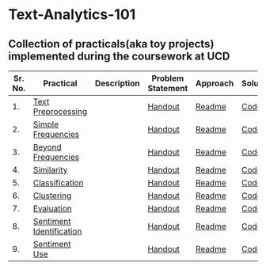 # Text-Analytics-101

## Collection of practicals(aka toy projects) implemented during the coursework at UCD

| Sr. No. | Practical | Description | Problem Statement | Approach | Solution |
| --- | --- | --- | --- | --- | --- |
| 1. | [Text Preprocessing](/1.week1_textPreprocessing)| | [Handout](/1.week1_textPreprocessing/handout.pdf)  | [Readme](/1.week1_textPreprocessing/Readme.md) | [Code](/1.week1_textPreprocessing/code/practical.ipynb) |
| 2. | [Simple Frequencies](/2.week2_simpleFrequencies)| | [Handout](/2.week2_simpleFrequencies/handout.pdf) | [Readme](/2.week2_simpleFrequencies/Readme.md) | [Code](/2.week2_simpleFrequencies/code/practical.ipynb) |
| 3. | [Beyond Frequencies](/3.week3_beyondFrequencies)| | [Handout](/3.week3_beyondFrequencies/handout.pdf) | [Readme](/3.week3_beyondFrequencies/Readme.md) | [Code](/3.week3_beyondFrequencies/code/practical.ipynb) |
| 4. | [Similarity](/4.week4_similarity)| | [Handout](/4.week4_similarity/handout.pdf) | [Readme](/4.week4_similarity/Readme.md) | [Code](/4.week4_similarity/code/practical.ipynb) |
| 5. | [Classification](/5.week5_classification)| | [Handout](/5.week5_classification/handout.pdf) | [Readme](/5.week5_classification/Readme.md) | [Code](/5.week5_classification/code/practical.ipynb) |
| 6. | [Clustering](/6.week6_clustering)| | [Handout](/6.week6_clustering/handout.pdf) | [Readme](/6.week6_clustering/Readme.md) | [Code](/6.week6_clustering/code/practical.ipynb) |
| 7. | [Evaluation](/7.week7_evaluation)| | [Handout](/7.week7_evaluation/handout.pdf) | [Readme](/7.week7_evaluation/Readme.md) | [Code](/7.week7_evaluation/code/practical.ipynb) |
| 8. | [Sentiment Identification](/8.week8_sentimentIdentification)| | [Handout](/8.week8_sentimentIdentification/handout.pdf) | [Readme](/8.week8_sentimentIdentification/Readme.md) | [Code](/8.week8_sentimentIdentification/code/practical.ipynb) |
| 9. | [Sentiment Use](/9.week9_sentimentUse)| | [Handout](/9.week9_sentimentUse/handout.pdf) | [Readme](/9.week9_sentimentUse/Readme.md) | [Code](/9.week9_sentimentUse/code/practical.ipynb) |
